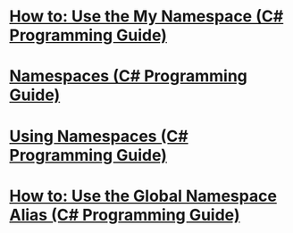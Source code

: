 # [How to: Use the My Namespace (C# Programming Guide)](how-to-use-the-my-namespace.md)
# [Namespaces (C# Programming Guide)](index.md)
# [Using Namespaces (C# Programming Guide)](using-namespaces.md)
# [How to: Use the Global Namespace Alias (C# Programming Guide)](how-to-use-the-global-namespace-alias.md)
